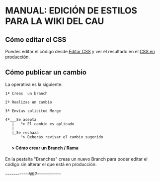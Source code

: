 # **MANUAL: EDICIÓN DE ESTILOS PARA LA WIKI DEL CAU**

## Cómo editar el CSS

Puedes editar el código desde [Editar CSS](https://github.com/cau-wiki-css/cau-wiki-css.github.io/blob/main/styles.css) y ver el resultado en el [CSS en producción](https://cau-wiki-css.github.io/styles.css).

## Cómo publicar un cambio

La operativa es la siguiente:

```
1ª Creas  un branch

2ª Realizas un cambio

3ª Envías solicitud Merge

4º___Se acepta
   |   └> El cambio es aplicado
   |
   |_Se rechaza
       └> Deberás revisar el cambio sugerido
``` 

#### ⠀⠀> Cómo crear un Branch / Rama
En la pestaña "Branches" creas un nuevo Branch para poder editar el código sin alterar el que está en producción.



------------WIP------------
